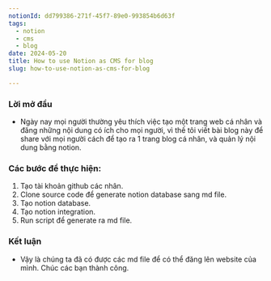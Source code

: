 ```yaml
---
notionId: dd799386-271f-45f7-89e0-993854b6d63f
tags:
  - notion
  - cms
  - blog
date: 2024-05-20
title: How to use Notion as CMS for blog
slug: how-to-use-notion-as-cms-for-blog

---
```


### Lời mở đầu

- Ngày nay mọi người thường yêu thích việc tạo một trang web cá nhân và đăng những nội dung có ích cho mọi người, vì thế tôi viết bài blog này để share với mọi người cách để tạo ra 1 trang blog cá nhân, và quản lý nội dung bằng notion.

### Các bước để thực hiện:

1. Tạo tài khoản github các nhân.
2. Clone source code để generate notion database sang md file.
3. Tạo notion database.
4. Tạo notion integration.
5. Run script để generate ra md file.

### Kết luận

- Vậy là chúng ta đã có được các md file để có thể đăng lên website của mình. Chúc các bạn thành công.

